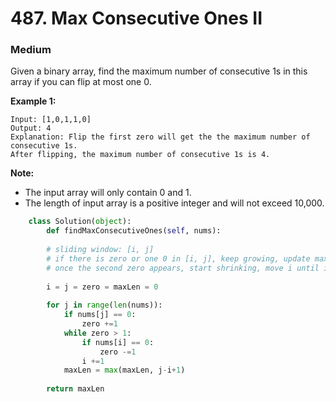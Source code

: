 # 487. Max Consecutive Ones II
### Medium

Given a binary array, find the maximum number of consecutive 1s in this array if you can flip at most one 0.

**Example 1:**

```
Input: [1,0,1,1,0]
Output: 4
Explanation: Flip the first zero will get the the maximum number of consecutive 1s.
After flipping, the maximum number of consecutive 1s is 4.
```

**Note:**
* The input array will only contain 0 and 1.
* The length of input array is a positive integer and will not exceed 10,000.

```python
    class Solution(object):
        def findMaxConsecutiveOnes(self, nums):
    
        # sliding window: [i, j]
        # if there is zero or one 0 in [i, j], keep growing, update max len
        # once the second zero appears, start shrinking, move i until it pass one zero
        
        i = j = zero = maxLen = 0
        
        for j in range(len(nums)):
            if nums[j] == 0:
                zero +=1
            while zero > 1:
                if nums[i] == 0:
                    zero -=1
                i +=1
            maxLen = max(maxLen, j-i+1)
        
        return maxLen
```
